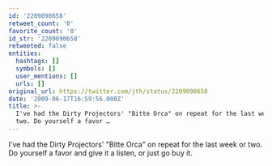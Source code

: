 ```yaml
---
id: '2209090658'
retweet_count: '0'
favorite_count: '0'
id_str: '2209090658'
retweeted: false
entities:
  hashtags: []
  symbols: []
  user_mentions: []
  urls: []
original_url: https://twitter.com/jth/status/2209090658
date: '2009-06-17T16:59:56.000Z'
title: >-
  I've had the Dirty Projectors' "Bitte Orca" on repeat for the last week or
  two. Do yourself a favor …
---
```


I've had the Dirty Projectors' "Bitte Orca" on repeat for the last week or two. Do yourself a favor and give it a listen, or just go buy it.